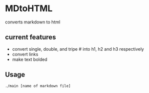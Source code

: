 # MDtoHTML

converts markdown to html

## current features
- convert single, double, and tripe # into h1, h2 and h3 respectively
- convert links
- make text bolded

## Usage
`./main [name of markdown file]`

